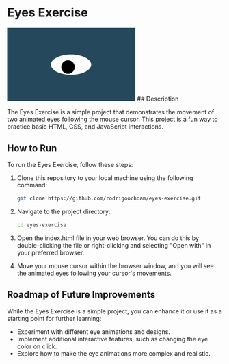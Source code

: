 # Eyes Exercise
<img src= "oneeye.png" width='300'/>
## Description

The Eyes Exercise is a simple project that demonstrates the movement of two animated eyes following the mouse cursor. This project is a fun way to practice basic HTML, CSS, and JavaScript interactions.

## How to Run

To run the Eyes Exercise, follow these steps:

1. Clone this repository to your local machine using the following command:

   ```bash
   git clone https://github.com/rodrigoochoam/eyes-exercise.git


2. Navigate to the project directory:

    ```bash
    cd eyes-exercise

3. Open the index.html file in your web browser. You can do this by double-clicking the file or right-clicking and selecting "Open with" in your preferred browser.

4. Move your mouse cursor within the browser window, and you will see the animated eyes following your cursor's movements.

## Roadmap of Future Improvements
While the Eyes Exercise is a simple project, you can enhance it or use it as a starting point for further learning:

- Experiment with different eye animations and designs.
- Implement additional interactive features, such as changing the eye color on click.
- Explore how to make the eye animations more complex and realistic.

